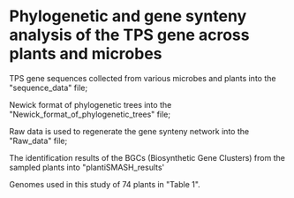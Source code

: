 # Phylogenetic and gene synteny analysis of the TPS gene across plants and microbes
TPS gene sequences collected from various microbes and plants into the "sequence_data" file;

Newick format of phylogenetic trees into the "Newick_format_of_phylogenetic_trees" file;

Raw data is used to regenerate the gene synteny network into the "Raw_data" file;

The identification results of the BGCs (Biosynthetic Gene Clusters) from the sampled plants into "plantiSMASH_results'

Genomes used in this study of 74 plants in "Table 1".
